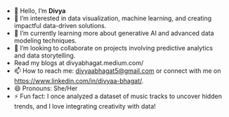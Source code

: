 - 👋 Hello, I’m **Divya**
- 👀 I’m interested in data visualization, machine learning, and creating impactful data-driven solutions.
- 🌱 I’m currently learning more about generative AI and advanced data modeling techniques.
- 💞️ I’m looking to collaborate on projects involving predictive analytics and data storytelling.
- Read my blogs at divyabhagat.medium.com/
- 📫 How to reach me: divyaabhagat5@gmail.com or connect with me on https://www.linkedin.com/in/divyaa-bhagat/.
- 😄 Pronouns: She/Her
- ⚡ Fun fact: I once analyzed a dataset of music tracks to uncover hidden trends, and I love integrating creativity with data!
